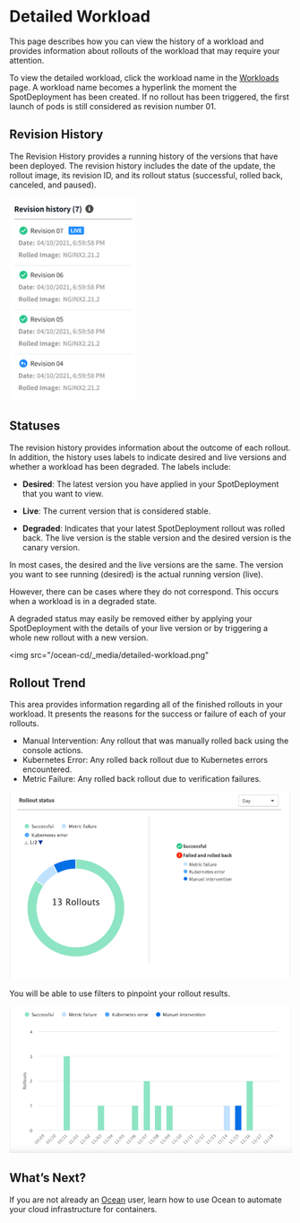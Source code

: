 # Detailed Workload

This page describes how you can view the history of a workload and provides information about rollouts of the workload that may require your attention.

To view the detailed workload, click the workload name in the [Workloads](ocean-cd/tutorials/view-workloads/) page. A workload name becomes a hyperlink the moment the SpotDeployment has been created. If no rollout has been triggered, the first launch of pods is still considered as revision number 01.  

## Revision History

The Revision History provides a running history of the versions that have been deployed. The revision history includes the date of the update, the rollout image, its revision ID, and its rollout status (successful, rolled back, canceled, and paused).

<img src="/ocean-cd/_media/detailed-workload-1.png" />

## Statuses

The revision history provides information about the outcome of each rollout. In addition, the history uses labels to indicate desired and live versions and whether a workload has been degraded. The labels include:

* **Desired**: The latest version you have applied in your SpotDeployment that you want to view.  

* **Live**: The current version that is considered stable.

* **Degraded**: Indicates that your latest SpotDeployment rollout was rolled back. The live version is the stable version and the desired version is the canary version.

In most cases, the desired and the live versions are the same. The version you want to see running (desired) is the actual running version (live).   

However, there can be cases where they do not correspond. This occurs when a workload is in a degraded state.  

A degraded status may easily be removed either by applying your SpotDeployment with the details of your live version or by triggering a whole new rollout with a new version.  

<img src="/ocean-cd/_media/detailed-workload.png"

## Rollout Trend

This area provides information regarding all of the finished rollouts in your workload. It presents the reasons for the success or failure of each of your rollouts.  

* Manual Intervention: Any rollout that was manually rolled back using the console actions.
* Kubernetes Error: Any rolled back rollout due to Kubernetes errors encountered.
* Metric Failure: Any rolled back rollout due to verification failures.

<img src="/ocean-cd/_media/detailed-workload-2.png" />

You will be able to use filters to pinpoint your rollout results.

<img src="/ocean-cd/_media/detailed-workload-3.png" />

## What’s Next?

If you are not already an [Ocean](ocean/) user, learn how to use Ocean to automate your cloud infrastructure for containers.

